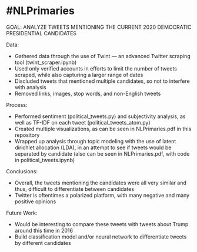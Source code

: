 # #NLPrimaries

GOAL: ANALYZE TWEETS MENTIONING THE CURRENT 2020 DEMOCRATIC PRESIDENTIAL CANDIDATES

Data:
- Gathered data through the use of Twint — an advanced Twitter scraping tool (twint_scraper.ipynb)
- Used only verified accounts in efforts to limit the number of tweets scraped, while also capturing a larger range of dates
- Discluded tweets that mentioned multiple candidates, so not to interfere with analysis
- Removed links, images, stop words, and non-English tweets

Process:
- Performed sentiment (political_tweets.py) and subjectivity analysis, as well as TF-IDF on each tweet (political_tweets_atom.py)
- Created multiple visualizations, as can be seen in NLPrimaries.pdf in this repository
- Wrapped up analysis through topic modeling with the use of latent dirichlet allocation (LDA), in an attempt to see if tweets would be separated by candidate (also can be seen in NLPrimaries.pdf, with code in political_tweets.ipynb) 

Conclusions:
- Overall, the tweets mentioning the candidates were all very similar and thus, difficult to differentiate between candidates
- Twitter is oftentimes a polarized platform, with many negative and many positive opinions

Future Work:
- Would be interesting to compare these tweets with tweets about Trump around this time in 2016
- Build classification model and/or neural network to differentiate tweets by different candidates
 
 
